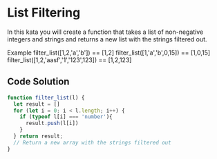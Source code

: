 # List Filtering

In this kata you will create a function that takes a list of non-negative integers and strings and returns a new list with the strings filtered out.

Example
filter_list([1,2,'a','b']) == [1,2]
filter_list([1,'a','b',0,15]) == [1,0,15]
filter_list([1,2,'aasf','1','123',123]) == [1,2,123]

## Code Solution 

```js
function filter_list(l) {
  let result = []
  for (let i = 0; i < l.length; i++) {
    if (typeof l[i] === 'number'){
      result.push(l[i])
    }
  } return result;
  // Return a new array with the strings filtered out
}
```